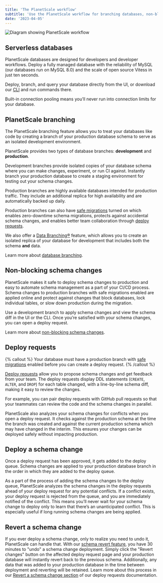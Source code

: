 ```yaml
---
title: 'The PlanetScale workflow'
subtitle: 'Use the PlanetScale workflow for branching databases, non-blocking schema changes and more.'
date: '2023-04-05'
---
```


![Diagram showing PlanetScale workflow](/img/planetscale-workflow.png)

## Serverless databases

PlanetScale databases are designed for developers and developer workflows. Deploy a fully managed database with the reliability of MySQL (our databases run on MySQL 8.0) and the scale of open source Vitess in just ten seconds.

Deploy, branch, and query your database directly from the UI, or download our [CLI](https://github.com/planetscale/cli#installation) and run commands there.

Built-in connection pooling means you’ll never run into connection limits for your database.

## PlanetScale branching

The PlanetScale branching feature allows you to treat your databases like code by creating a branch of your production database schema to serve as an isolated development environment.

PlanetScale provides two types of database branches: **development** and **production**.

Development branches provide isolated copies of your database schema where you can make changes, experiment, or run CI against. Instantly branch your production database to create a staging environment for testing out your schema changes.

Production branches are highly available databases intended for production traffic. They include an additional replica for high availability and are automatically backed up daily.

Production branches can also have [safe migrations](/docs/concepts/safe-migrations) turned on which enables zero-downtime schema migrations, protects against accidental schema changes, and enables better team collaboration through [deploy requests](/docs/concepts/deploy-requests).

We also offer a [Data Branching®](/docs/concepts/data-branching) feature, which allows you to create an isolated replica of your database for development that includes both the schema **and** data.

Learn more about [database branching](/docs/concepts/branching).

## Non-blocking schema changes

PlanetScale makes it safe to deploy schema changes to production and easy to automate schema management as a part of your CI/CD process. Schema changes to production branches with safe migrations enabled are applied online and protect against changes that block databases, lock individual tables, or slow down production during the migration.

Use a development branch to apply schema changes and view the schema diff in the UI or the CLI. Once you’re satisfied with your schema changes, you can open a deploy request.

Learn more about [non-blocking schema changes](/docs/concepts/nonblocking-schema-changes).

## Deploy requests

{% callout %} Your database must have a production branch with [safe migrations](/docs/concepts/safe-migrations) enabled before you can create a deploy request. {% /callout %}

[Deploy requests](/docs/concepts/deploy-requests) allow you to propose schema changes and get feedback from your team. The deploy requests display DDL statements (`CREATE`, `ALTER`, and `DROP`) for each table changed, with a line-by-line schema diff, making it easy to review the changes.

For example, you can pair deploy requests with GitHub pull requests so that your teammates can review the code and the schema changes in parallel.

PlanetScale also analyzes your schema changes for conflicts when you open a deploy request. It checks against the production schema at the time the branch was created and against the current production schema which may have changed in the interim. This ensures your changes can be deployed safely without impacting production.

## Deploy a schema change

Once a deploy request has been approved, it gets added to the deploy queue. Schema changes are applied to your production database branch in the order in which they are added to the deploy queue.

As a part of the process of adding the schema changes to the deploy queue, PlanetScale analyzes the schema changes in the deploy requests ahead of your deploy request for any potential conflicts. If a conflict exists, your deploy request is rejected from the queue, and you are immediately notified of the conflict. This means you’ll never wait for your schema change to deploy only to learn that there’s an unanticipated conflict. This is especially useful if long running schema changes are being applied.

## Revert a schema change

If you ever deploy a schema change, only to realize you need to undo it, PlanetScale can handle that. With our [schema revert feature](/docs/concepts/deploy-requests#revert-a-schema-change), you have 30 minutes to "undo" a schema change deployment. Simply click the "Revert changes" button on the affected deploy request page and your production database will instantly revert back to the previous schema. Additionally, any data that was added to your production database in the time between deployment and reverting will be retained. Learn more about this process in our [Revert a schema change section](/docs/concepts/deploy-requests#revert-a-schema-change) of our deploy requests documentation.
